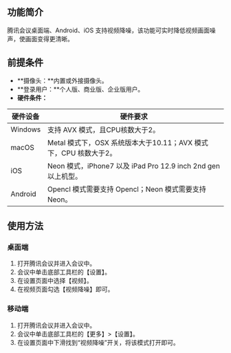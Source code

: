 ## 功能简介
腾讯会议桌面端、Android、iOS 支持视频降噪，该功能可实时降低视频画面噪声，使画面变得更清晰。

## 前提条件
- **摄像头：**内置或外接摄像头。
- **登录用户：**个人版、商业版、企业版用户。
- **硬件条件：**
<table>
<thead>
<tr>
<th>硬件设备</th>
<th>硬件要求</th>
</tr>
</thead>
<tbody><tr>
<td>Windows</td>
<td>支持 AVX 模式，且CPU核数大于2。</td>
</tr>
<tr>
<td>macOS</td>
<td>Metal 模式下，OSX 系统版本大于10.11；AVX 模式下，CPU 核数大于2。</td>
</tr>
<tr>
<td>iOS</td>
<td>Neon 模式，iPhone7 以及 iPad Pro 12.9 inch 2nd gen 以上机型。</td>
</tr>
<tr>
<td>Android</td>
<td>Opencl 模式需要支持 Opencl；Neon 模式需要支持 Neon。</td>
</tr>
</tbody></table>



## 使用方法
### 桌面端
1. 打开腾讯会议并进入会议中。
2. 会议中单击底部工具栏的【设置】。
3. 在设置页面中选择【视频】。
4. 在视频页面勾选【视频降噪】即可。

### 移动端
1. 打开腾讯会议并进入会议中。
2. 会议中单击底部工具栏的【更多】>【设置】。
3. 在设置页面中下滑找到“视频降噪”开关，将该模式打开即可。
